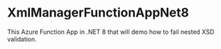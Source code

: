# XmlManagerFunctionAppNet8
This Azure Function App in .NET 8 that will demo how to fail nested XSD validation.
